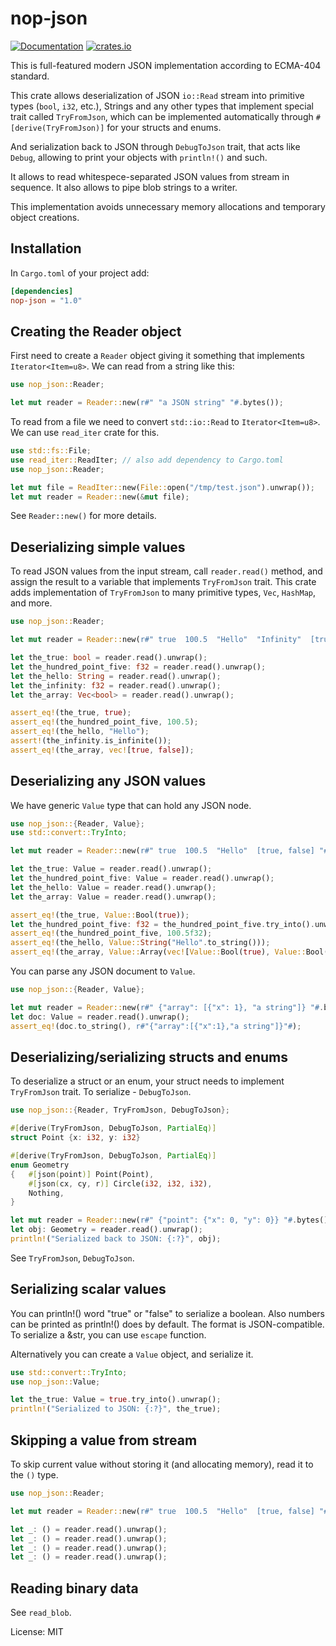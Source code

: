 # nop-json

[![Documentation](https://docs.rs/nop-json/badge.svg)](https://docs.rs/nop-json)
[![crates.io](https://img.shields.io/crates/v/nop-json.svg)](https://crates.io/crates/nop-json)

This is full-featured modern JSON implementation according to ECMA-404 standard.

This crate allows deserialization of JSON `io::Read` stream into primitive types (`bool`, `i32`, etc.),
Strings and any other types that implement special trait called `TryFromJson`, which can be implemented
automatically through `#[derive(TryFromJson)]` for your structs and enums.

And serialization back to JSON through `DebugToJson` trait, that acts like `Debug`, allowing to
print your objects with `println!()` and such.

It allows to read whitespece-separated JSON values from stream in sequence. It also allows to pipe blob strings to a writer.

This implementation avoids unnecessary memory allocations and temporary object creations.

## Installation

In `Cargo.toml` of your project add:
```toml
[dependencies]
nop-json = "1.0"
```

## Creating the Reader object

First need to create a `Reader` object giving it something that implements `Iterator<Item=u8>`.
We can read from a string like this:

```rust
use nop_json::Reader;

let mut reader = Reader::new(r#" "a JSON string" "#.bytes());
```

To read from a file we need to convert `std::io::Read` to `Iterator<Item=u8>`. We can use `read_iter` crate for this.

```rust
use std::fs::File;
use read_iter::ReadIter; // also add dependency to Cargo.toml
use nop_json::Reader;

let mut file = ReadIter::new(File::open("/tmp/test.json").unwrap());
let mut reader = Reader::new(&mut file);
```

See `Reader::new()` for more details.

## Deserializing simple values

To read JSON values from the input stream, call `reader.read()` method, and assign the result to a variable that implements `TryFromJson` trait.
This crate adds implementation of `TryFromJson` to many primitive types, `Vec`, `HashMap`, and more.

```rust
use nop_json::Reader;

let mut reader = Reader::new(r#" true  100.5  "Hello"  "Infinity"  [true, false] "#.bytes());

let the_true: bool = reader.read().unwrap();
let the_hundred_point_five: f32 = reader.read().unwrap();
let the_hello: String = reader.read().unwrap();
let the_infinity: f32 = reader.read().unwrap();
let the_array: Vec<bool> = reader.read().unwrap();

assert_eq!(the_true, true);
assert_eq!(the_hundred_point_five, 100.5);
assert_eq!(the_hello, "Hello");
assert!(the_infinity.is_infinite());
assert_eq!(the_array, vec![true, false]);
```

## Deserializing any JSON values

We have generic `Value` type that can hold any JSON node.

```rust
use nop_json::{Reader, Value};
use std::convert::TryInto;

let mut reader = Reader::new(r#" true  100.5  "Hello"  [true, false] "#.bytes());

let the_true: Value = reader.read().unwrap();
let the_hundred_point_five: Value = reader.read().unwrap();
let the_hello: Value = reader.read().unwrap();
let the_array: Value = reader.read().unwrap();

assert_eq!(the_true, Value::Bool(true));
let the_hundred_point_five: f32 = the_hundred_point_five.try_into().unwrap();
assert_eq!(the_hundred_point_five, 100.5f32);
assert_eq!(the_hello, Value::String("Hello".to_string()));
assert_eq!(the_array, Value::Array(vec![Value::Bool(true), Value::Bool(false)]));
```

You can parse any JSON document to `Value`.

```rust
use nop_json::{Reader, Value};

let mut reader = Reader::new(r#" {"array": [{"x": 1}, "a string"]} "#.bytes());
let doc: Value = reader.read().unwrap();
assert_eq!(doc.to_string(), r#"{"array":[{"x":1},"a string"]}"#);
```

## Deserializing/serializing structs and enums

To deserialize a struct or an enum, your struct needs to implement `TryFromJson` trait.
To serialize - `DebugToJson`.

```rust
use nop_json::{Reader, TryFromJson, DebugToJson};

#[derive(TryFromJson, DebugToJson, PartialEq)]
struct Point {x: i32, y: i32}

#[derive(TryFromJson, DebugToJson, PartialEq)]
enum Geometry
{	#[json(point)] Point(Point),
	#[json(cx, cy, r)] Circle(i32, i32, i32),
	Nothing,
}

let mut reader = Reader::new(r#" {"point": {"x": 0, "y": 0}} "#.bytes());
let obj: Geometry = reader.read().unwrap();
println!("Serialized back to JSON: {:?}", obj);
```
See `TryFromJson`, `DebugToJson`.

## Serializing scalar values

You can println!() word "true" or "false" to serialize a boolean. Also numbers can be printed as println!() does by default.
The format is JSON-compatible. To serialize a &str, you can use `escape` function.

Alternatively you can create a `Value` object, and serialize it.
```rust
use std::convert::TryInto;
use nop_json::Value;

let the_true: Value = true.try_into().unwrap();
println!("Serialized to JSON: {:?}", the_true);
```

## Skipping a value from stream

To skip current value without storing it (and allocating memory), read it to the `()` type.
```rust
use nop_json::Reader;

let mut reader = Reader::new(r#" true  100.5  "Hello"  [true, false] "#.bytes());

let _: () = reader.read().unwrap();
let _: () = reader.read().unwrap();
let _: () = reader.read().unwrap();
let _: () = reader.read().unwrap();
```

## Reading binary data
See `read_blob`.

License: MIT
